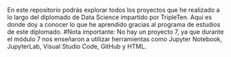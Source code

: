 En este repositorio podrás explorar todos los proyectos que he realizado a lo largo del diplomado de Data Science impartido por TripleTen.
Aquí es donde doy a conocer lo que he aprendido gracias al programa de estudios de este diplomado.
#Nota importante: No hay un proyecto 7, ya que durante el módulo 7 nos enseñaron a utilizar herramientas como Jupyter Notebook, JupyterLab, Visual Studio Code, GitHub y HTML.
